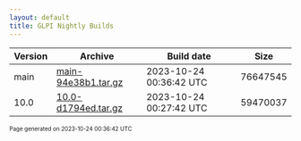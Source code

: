 ```yaml
---
layout: default
title: GLPI Nightly Builds
---
```


Version|Archive|Build date|Size
---|---|---|---
main|[main-94e38b1.tar.gz](main-94e38b1.tar.gz)|2023-10-24 00:36:42 UTC|76647545
10.0|[10.0-d1794ed.tar.gz](10.0-d1794ed.tar.gz)|2023-10-24 00:27:42 UTC|59470037

<font size="1">Page generated on 2023-10-24 00:36:42 UTC</font>
